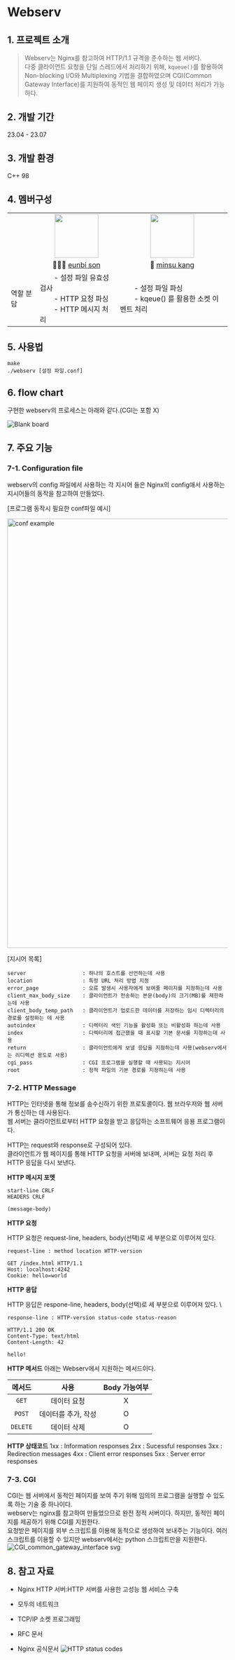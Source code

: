 # Webserv

## 1. 프로젝트 소개

> Webserv는 Nginx를 참고하여 HTTP/1.1 규격을 준수하는 웹 서버다.\
> 다중 클라이언트 요청을 단일 스레드에서 처리하기 위해, `kqueue()`를 활용하여 Non-blocking I/O와 Multiplexing 기법을 결합하였으며 CGI(Common Gateway Interface)를 지원하여 동적인 웹 페이지 생성 및 데이터 처리가 가능하다.

## 2. 개발 기간

23.04 - 23.07

## 3. 개발 환경

C++ 98

## 4. 멤버구성

<table align="center">
    <tr>
        <td />
        <td align="center">
            <a href="https://github.com/ebcode2021">
                <img src="https://avatars.githubusercontent.com/u/84271971?v=4" width="100" />
            </a>
        </td>
        <td align="center">
            <a href="https://github.com/minsubro">
                <img src="https://avatars.githubusercontent.com/u/96279704?v=4" width="100" />
            </a>
        </td>
    </tr>
    <tr>
        <td />
        <td align="center">
            👩🏻‍💻  <a href="https://github.com/guune">eunbi son</a>
        </td>
        <td align="center">
            🐼  <a href="https://github.com/minsubro">minsu kang</a>
        </td>
    </tr>
    <tr>
        <td>역할 분담</td>
        <td>
              - 설정 파일 유효성 검사 <br/>
              - HTTP 요청 파싱 <br />
              - HTTP 메시지 처리
        </td>
        <td>
              - 설정 파일 파싱 <br />
              - kqeue() 를 활용한 소켓 이벤트 처리
        </td>
    </tr>
</table>

## 5. 사용법

```
make
./webserv [설정 파일.conf]
```

## 6. flow chart

구현한 webserv의 프로세스는 아래와 같다.(CGI는 포함 X)

![Blank board](https://github.com/ebcode2021/Webserv/assets/84271971/e14a8f9e-2390-4559-8ef8-6bfcaf0bb8c4)

## 7. 주요 기능

### 7-1. Configuration file

webserv의 config 파일에서 사용하는 각 지시어 들은 Nginx의 config애서 사용하는 지시어들의 동작을 참고하여 만들었다.<br/>

[프로그램 동작시 필요한 conf파일 예시]

<img width="980" alt="conf example" src="https://github.com/ebcode2021/Webserv/assets/96279704/dd94e5cc-e1b3-4796-83bb-5e530c627d94">

<br />

[지시어 목록]

```
server                  : 하나의 호스트를 선언하는데 사용
location                : 특정 URL 처리 방법 지정
error_page              : 오류 발생시 사용자에게 보여줄 페이지를 지정하는데 사용
client_max_body_size    : 클라이언트가 전송하는 본문(body)의 크기(MB)를 제한하는데 사용
client_body_temp_path   : 클라이언트가 업로드한 데이터를 저장하는 임시 디렉터리의 경로를 설정하는 데 사용
autoindex               : 디렉터리 색인 기능을 활성화 또는 비활성화 하는데 사용
index                   : 디렉터리에 접근했을 때 표시할 기본 문서를 지정하는데 사용
return                  : 클라이언트에게 보낼 응답을 지정하는데 사용(webserv에서는 리디렉션 용도로 사용)
cgi_pass                : CGI 프로그램을 실행할 때 사용되는 지시어
root                    : 정적 파일의 기본 경로를 지정하는데 사용
```

### 7-2. HTTP Message

HTTP는 인터넷을 통해 정보를 송수신하기 위한 프로토콜이다. 웹 브라우저와 웹 서버가 통신하는 데 사용된다. \
웹 서버는 클라이언트로부터 HTTP 요청을 받고 응답하는 소프트웨어 응용 프로그램이다.

HTTP는 request와 response로 구성되어 있다. \
클라이언트가 웹 페이지를 통해 HTTP 요청을 서버에 보내며, 서버는 요청 처리 후 HTTP 응답을 다시 보낸다.

**HTTP 메시지 포멧**

```
start-line CRLF
HEADERS CRLF

(message-body)
```

**HTTP 요청**

HTTP 요청은 request-line, headers, body(선택)로 세 부분으로 이루어져 있다.

`request-line : method location HTTP-version`

```
GET /index.html HTTP/1.1
Host: localhost:4242
Cookie: hello=world
```

**HTTP 응답**

HTTP 응답은 respone-line, headers, body(선택)로 세 부분으로 이루어져 있다. \

`response-line : HTTP-version status-code status-reason`

```
HTTP/1.1 200 OK
Content-Type: text/html
Content-Length: 42

hello!
```

**HTTP 메서드**
아래는 Webserv에서 지원하는 메서드이다.

|  메서드  |        사용         | Body 가능여부 |
| :------: | :-----------------: | :-----------: |
|  `GET`   |     데이터 요청     |       X       |
|  `POST`  | 데이터를 추가, 작성 |       O       |
| `DELETE` |     데이터 삭제     |       O       |

**HTTP 상태코드**
1xx : Information responses
2xx : Sucessful responses
3xx : Redirection messages
4xx : Client error responses
5xx : Server error responses

### 7-3. CGI

CGI는 웹 서버에서 동적인 페이지를 보여 주기 위해 임의의 프로그램을 실행할 수 있도록 하는 기술 중 하나이다. \
webserv는 nginx를 참고하여 만들었으므로 완전 정적 서버이다. 하지만, 동적인 페이지를 제공하기 위해 CGI를 지원한다. \
요청받은 페이지를 외부 스크립트를 이용해 동적으로 생성하여 보내주는 기능이다. 여러 스크립트를 이용할 수 있지만 webserv에서는 python 스크립트만을 지원한다.
![CGI_common_gateway_interface svg](https://github.com/ebcode2021/Webserv/assets/96279704/2695ed23-b1c0-4873-bb42-d270de36bed1)

## 8. 참고 자료

-   Nginx HTTP 서버:HTTP 서버를 사용한 고성능 웹 서비스 구축
-   모두의 네트워크
-   TCP/IP 소켓 프로그래밍

-   RFC 문서
-   Nginx 공식문서
    ![HTTP status codes](https://developer.mozilla.org/en-US/docs/Web/HTTP/Status)
